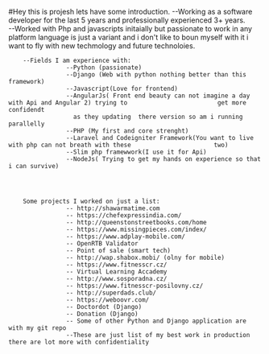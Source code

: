 #Hey this is projesh lets have some introduction. 
--Working as a software developer for the last 5 years and professionally experienced 3+ years.				
--Worked with Php and javascripts initaially but passionate to work in any platform language is just a variant 
and i don't like to boun myself with it  i want to fly with new techmology and future technoloies.



		--Fields I am experience with:
					--Python (passionate)
					--Django (Web with python nothing better than this framework)	
					--Javascript(Love for frontend) 
					--AngularJs( Front end beauty can not imagine a day with Api and Angular 2) trying to 						  get more confidendt 
					  as they updating  there version so am i running parallelly
					--PHP (My first and core strenght)
					--Laravel and Codeigniter Framework(You want to live with php can not breath with these 					  two)
					--Slim php framewwork(I use it for Api)
					--NodeJs( Trying to get my hands on experience so that i can survive)
			
			
			
			
		Some projects I worked on just a list:
					-- http://shawarmatime.com 
					-- https://chefexpressindia.com/ 
					-- http://queenstonstreetbooks.com/home
					-- https://www.missingpieces.com/index/
					-- https://www.adplay-mobile.com/
					-- OpenRTB Validator
					-- Point of sale (smart tech)
					-- http://wap.shabox.mobi/ (olny for mobile)
					-- https://www.fitnesscr.cz/ 
					-- Virtual Learning Accademy 
					-- http://www.sosporadna.cz/ 
					-- https://www.fitnesscr-posilovny.cz/
					-- http://superdads.club/ 
					-- https://weboovr.com/ 
					-- Doctordot (Django)
					-- Donation (Django)
					-- Some of other Python and Django application are with my git repo 	
					--These are just list of my best work in production there are lot more with confidentiality 
			

